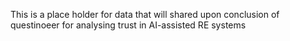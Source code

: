 This is a place holder for data that will shared upon conclusion of questinoeer for analysing trust in  AI-assisted RE systems 
